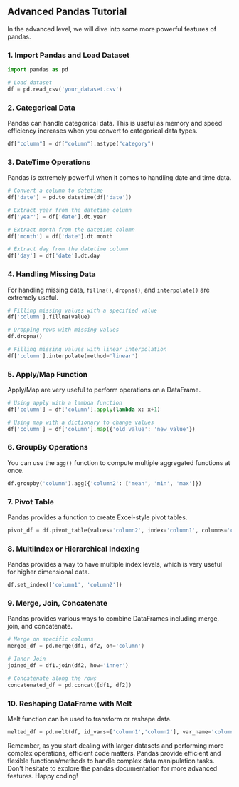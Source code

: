 ## Advanced Pandas Tutorial

In the advanced level, we will dive into some more powerful features of pandas.

### 1. Import Pandas and Load Dataset

```python
import pandas as pd

# Load dataset
df = pd.read_csv('your_dataset.csv')
```

### 2. Categorical Data

Pandas can handle categorical data. This is useful as memory and speed efficiency increases when you convert to categorical data types.

```python
df["column"] = df["column"].astype("category")
```

### 3. DateTime Operations

Pandas is extremely powerful when it comes to handling date and time data.

```python
# Convert a column to datetime
df['date'] = pd.to_datetime(df['date'])

# Extract year from the datetime column
df['year'] = df['date'].dt.year

# Extract month from the datetime column
df['month'] = df['date'].dt.month

# Extract day from the datetime column
df['day'] = df['date'].dt.day
```

### 4. Handling Missing Data

For handling missing data, `fillna()`, `dropna()`, and `interpolate()` are extremely useful.

```python
# Filling missing values with a specified value
df['column'].fillna(value)

# Dropping rows with missing values
df.dropna()

# Filling missing values with linear interpolation
df['column'].interpolate(method='linear')
```

### 5. Apply/Map Function

Apply/Map are very useful to perform operations on a DataFrame.

```python
# Using apply with a lambda function
df['column'] = df['column'].apply(lambda x: x+1)

# Using map with a dictionary to change values
df['column'] = df['column'].map({'old_value': 'new_value'})
```

### 6. GroupBy Operations

You can use the `agg()` function to compute multiple aggregated functions at once.

```python
df.groupby('column').agg({'column2': ['mean', 'min', 'max']})
```

### 7. Pivot Table

Pandas provides a function to create Excel-style pivot tables.

```python
pivot_df = df.pivot_table(values='column2', index='column1', columns='column3')
```

### 8. MultiIndex or Hierarchical Indexing

Pandas provides a way to have multiple index levels, which is very useful for higher dimensional data.

```python
df.set_index(['column1', 'column2'])
```

### 9. Merge, Join, Concatenate

Pandas provides various ways to combine DataFrames including merge, join, and concatenate.

```python
# Merge on specific columns
merged_df = pd.merge(df1, df2, on='column')

# Inner Join
joined_df = df1.join(df2, how='inner')

# Concatenate along the rows
concatenated_df = pd.concat([df1, df2])
```

### 10. Reshaping DataFrame with Melt

Melt function can be used to transform or reshape data.

```python
melted_df = pd.melt(df, id_vars=['column1','column2'], var_name='column3', value_name='column4')
```

Remember, as you start dealing with larger datasets and performing more complex operations, efficient code matters. Pandas provide efficient and flexible functions/methods to handle complex data manipulation tasks. Don't hesitate to explore the pandas documentation for more advanced features. Happy coding!